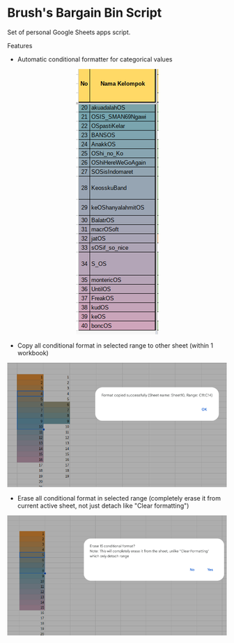# Brush's Bargain Bin Script

Set of personal Google Sheets apps script.

Features
- Automatic conditional formatter for categorical values

<p align="center">
    <img src="./resources/img/categorical-format.png" alt="Categorical format">
</p>

- Copy all conditional format in selected range to other sheet (within 1 workbook)

<p align="center">
    <img src="./resources/img/copy-format.png" alt="Copy format">
</p>

- Erase all conditional format in selected range (completely erase it from current active sheet, not just detach like "Clear formatting")

<p align="center">
    <img src="./resources/img/erase-format.png" alt="Erase format">
</p>

